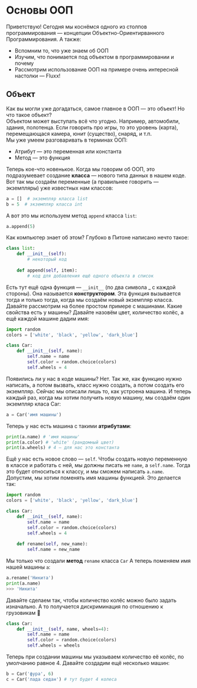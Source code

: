 # Основы ООП
Приветствую! Сегодня мы коснёмся одного из столпов программирования — концепции Объектно-Ориентирванного Программирования. А также:
- Вспомним то, что уже знаем об ООП
- Изучим, что понимается под объектом в программировании и почему
- Рассмотрим использование ООП на примере очень интересной настолки — Fluxx!

## Объект
Как вы могли уже догадаться, самое главное в ООП — это объект! Но что такое объект?  
Объектом может выступать всё что угодно. Например, автомобили, здания, полотенца. Если говорить про игры, то это уровень (карта), перемещающася камера, юнит (существо), снаряд, и т.п.   
Мы уже умеем разговаривать в терминах ООП:  
- Атрибут — это переменная или константа
- Метод — это функция  

Теперь кое-что новенькое. Когда мы говорим об ООП, это подразумевает создание **класса** — нового типа данных в нашем коде. Вот так мы создаём переменные (а правильнее говорить — экземпляры) уже известных нам классов:
```py
a = []  # экземпляр класса list
b = 5  # экземпляр класса int
```
А вот это мы используем метод `append` класса `list`:
```py
a.append(5)
```
Как компьютер знает об этом? Глубоко в Питоне написано нечто такое:
```py
class list:
    def __init__(self):
        # некоторый код
        
    def append(self, item):
        # код для добавления ещё одного объекта в список
```
Есть тут ещё одна функция — `__init__` (по два символа \_ с каждой стороны). Она называется **конструктором**. Эта функция вызывается тогда и только тогда, когда мы создаём новый экземпляр класса.  
Давайте рассмотрим на более простом примере с машинами. Какие свойства есть у машины? Давайте назовём цвет, количество колёс, а ещё каждой машине дадим имя:
```py
import random
colors = ['white', 'black', 'yellow', 'dark_blue']

class Car:
    def __init__(self, name):
        self.name = name
        self.color = random.choice(colors)
        self.wheels = 4
 ```
 Появились ли у нас в коде машины? Нет. Так же, как функцию нужно написать, а потом вызвать, класс нужно создать, а потом создать его экземпляр. Сейчас мы описали лишь то, как устроена машина. И теперь каждый раз, когда мы хотим получить новую машину, мы создаём один экземпляр класа Car:
 ```py
 a = Car('имя машины')
 ```
 Теперь у нас есть машина с такими **атрибутами**:
 ```py
print(a.name) # 'имя машины'
print(a.color) # 'white' (рандомный цвет)
print(a.wheels) # 4 — для нас это константа
```
Ещё у нас есть новое слово — `self`. Чтобы создать новую переменную в классе и работать с ней, мы должны писать не `name`, а `self.name`. Тогда это будет относиться к классу, и мы сможем написать `a.name`.  
Допустим, мы хотим поменять имя машины функцией. Это делается так:
```py
import random
colors = ['white', 'black', 'yellow', 'dark_blue']

class Car:
    def __init__(self, name):
        self.name = name
        self.color = random.choice(colors)
        self.wheels = 4
        
    def rename(self, new_name):
        self.name = new_name
 ```
Мы только что создали **метод** `rename` класса `Car` А теперь поменяем имя нашей машины `a`:
```py
a.rename('Никита')
print(a.name)
>>> 'Никита'
```
Давайте сделаем так, чтобы количество колёс можно было задать изначально. А то получается дискриминация по отношению к грузовикам 🤣
```py
class Car:
    def __init__(self, name, wheels=4):
        self.name = name
        self.color = random.choice(colors)
        self.wheels = wheels
```
Теперь при создании машины мы указываем количество её колёс, по умолчанию равное 4. Давайте создадим ещё несколько машин:
```py
b = Car('фура', 6)
с = Car('лада седан') # тут будет 4 колеса
```
